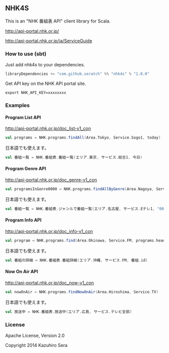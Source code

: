 ## NHK4S

This is an "NHK 番組表 API" client library for Scala.

http://api-portal.nhk.or.jp/

http://api-portal.nhk.or.jp/ja/ServiceGuide


### How to use (sbt)

Just add nhk4s to your dependencies.

```scala
libraryDependencies += "com.github.seratch" %% "nhk4s" % "1.0.0"
```

Get API key on the NHK API portal site.

```
export NHK_API_KEY=xxxxxxxx
```

### Examples

#### Program List API

http://api-portal.nhk.or.jp/doc_list-v1_con

```scala
val programs = NHK.programs.findAll(Area.Tokyo, Service.Sogo1, today)
```

日本語でも使えます。

```scala
val 番組一覧 = NHK.番組表.番組一覧(エリア.東京, サービス.総合1, 今日)
```

#### Program Genre API

http://api-portal.nhk.or.jp/doc_genre-v1_con

```scala
val programsInGenre0000 = NHK.programs.findAllByGenre(Area.Nagoya, Service.ETele1, "0000", today)
```

日本語でも使えます。

```scala
val 番組一覧 = NHK.番組表.ジャンルで番組一覧(エリア.名古屋, サービス.Eテレ1, "0000", 今日)
```

#### Program Info API

http://api-portal.nhk.or.jp/doc_info-v1_con

```scala
val program = NHK.programs.find(Area.Okinawa, Service.FM, programs.head.id)
```

日本語でも使えます。

```scala
val 番組の詳細 = NHK.番組表.番組詳細(エリア.沖縄, サービス.FM, 番組.id)
```

#### Now On Air API

http://api-portal.nhk.or.jp/doc_now-v1_con

```scala
val nowOnAir = NHK.programs.findNowOnAir(Area.Hiroshima, Service.TV)
```

日本語でも使えます。

```scala
val 放送中 = NHK.番組表.放送中(エリア.広島, サービス.テレビ全部)
```

### License

Apache License, Version 2.0

Copyright 2014 Kazuhiro Sera


